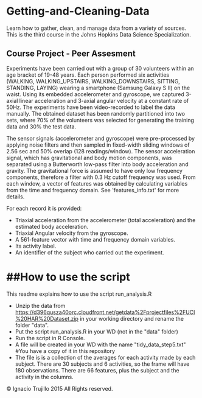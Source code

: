 # Getting-and-Cleaning-Data
Learn how to gather, clean, and manage data from a variety of sources. This is the third course in the Johns Hopkins Data Science Specialization.

## Course Project - Peer Assesment

Experiments have been carried out with a group of 30 volunteers within an age bracket of 19-48 years. Each person performed six activities (WALKING, WALKING_UPSTAIRS, WALKING_DOWNSTAIRS, SITTING, STANDING, LAYING) wearing a smartphone (Samsung Galaxy S II) on the waist. Using its embedded accelerometer and gyroscope, we captured 3-axial linear acceleration and 3-axial angular velocity at a constant rate of 50Hz. The experiments have been video-recorded to label the data manually. The obtained dataset has been randomly partitioned into two sets, where 70% of the volunteers was selected for generating the training data and 30% the test data. 

The sensor signals (accelerometer and gyroscope) were pre-processed by applying noise filters and then sampled in fixed-width sliding windows of 2.56 sec and 50% overlap (128 readings/window). The sensor acceleration signal, which has gravitational and body motion components, was separated using a Butterworth low-pass filter into body acceleration and gravity. The gravitational force is assumed to have only low frequency components, therefore a filter with 0.3 Hz cutoff frequency was used. From each window, a vector of features was obtained by calculating variables from the time and frequency domain. See 'features_info.txt' for more details. 

For each record it is provided:
- Triaxial acceleration from the accelerometer (total acceleration) and the estimated body acceleration.
- Triaxial Angular velocity from the gyroscope. 
- A 561-feature vector with time and frequency domain variables. 
- Its activity label. 
- An identifier of the subject who carried out the experiment.

##How to use the script
======================================
This readme explains how to use the script run_analysis.R
* Unzip the data from https://d396qusza40orc.cloudfront.net/getdata%2Fprojectfiles%2FUCI%20HAR%20Dataset.zip in your working directory and rename the folder "data".
* Put the script run_analysis.R in your WD (not in the "data" folder)
* Run the script in R Console. 
* A file will be created in your WD with the name "tidy_data_step5.txt" #You have a copy of it in this repository
* The file is is a collection of the averages for each activity made by each subject. There are 30 subjects and 6 activities, so the frame will have 180 observations. There are 66 features, plus the subject and the activity in the columns.

© Ignacio Trujillo 2015 All Rights reserved.
